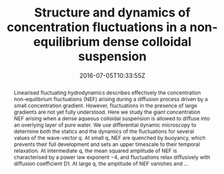 ---
title: "Structure and dynamics of concentration fluctuations in a non-equilibrium dense colloidal suspension"
authors:
- Fabio Giavazzi
- Giovanni Savorana
- Alberto Vailati
- admin

#author_notes:
#- "author1 note"
#- "author2 note"
date: "2016-07-05T10:33:55Z"
doi: "10.1039/c6sm00935b"

# Schedule page publish date (NOT publication's date).
publishDate: "2024-04-15T00:00:00Z"

# Publication type.
# Legend: 0 = Uncategorized; 1 = Conference paper; 2 = Journal article;
# 3 = Preprint / Working Paper; 4 = Report; 5 = Book; 6 = Book section;
# 7 = Thesis; 8 = Patent
publication_types: ["article-journal"]

# Publication name and optional abbreviated publication name.
publication: "*Soft Matter* **12**, 6588-6600"
publication_short: "*Soft Matter* **12**, 6588-6600"

abstract: "Linearised fluctuating hydrodynamics describes effectively the concentration non-equilibrium fluctuations (NEF) arising during a diffusion process driven by a small concentration gradient. However, fluctuations in the presence of large gradients are not yet fully understood. Here we study the giant concentration NEF arising when a dense aqueous colloidal suspension is allowed to diffuse into an overlying layer of pure water. We use differential dynamic microscopy to determine both the statics and the dynamics of the fluctuations for several values of the wave-vector q. At small q, NEF are quenched by buoyancy, which prevents their full development and sets an upper timescale to their temporal relaxation. At intermediate q, the mean squared amplitude of NEF is characterised by a power law exponent −4, and fluctuations relax diffusively with diffusion coefficient D1. At large q, the amplitude of NEF vanishes and …"

# Summary. An optional shortened abstract.
summary:

tags:
#- tag1
#- tag2
featured: false

links:
#- name: Link
#  url: "link..."
#url_pdf: ''
#url_code: ''
#url_dataset: ''
#url_poster: ''
#url_project: ''
#url_slides: ''
#url_source: ''
#url_video: ''

# Featured image
# To use, add an image named `featured.jpg/png` to your page's folder. 
#image:
#  caption: ""
#  focal_point: ""
#  preview_only: false

# Associated Projects (optional).
#   Associate this publication with one or more of your projects.
#   Simply enter your project's folder or file name without extension.
#   E.g. `internal-project` references `content/project/internal-project/index.md`.
#   Otherwise, set `projects: []`.
projects: []

# Slides (optional).
#   Associate this publication with Markdown slides.
#   Simply enter your slide deck's filename without extension.
#   E.g. `slides: "example"` references `content/slides/example/index.md`.
#   Otherwise, set `slides: ""`.
slides:

# Comments (optional).
#   Enable comments in the page.
commentable: false
---